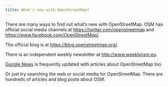 ```yaml
---
title: What's new with OpenStreetMap?
---
```


There are many ways to find out what’s new with OpenStreetMap. OSM has official social media channels at <a href="https://twitter.com/openstreetmap">https://twitter.com/openstreetmap</a> and <a href="https://www.facebook.com/OpenStreetMap/">https://www.facebook.com/OpenStreetMap/</a>. 

The official blog is at <a href="https://blog.openstreetmap.org/">https://blog.openstreetmap.org/.

There is an independent weekly newsletter at <a href="http://www.weeklyosm.eu">http://www.weeklyosm.eu</a>.

<a href="https://news.google.com/news/search/section/q/openstreetmap/openstreetmap?hl=en&gl=US&ned=us">Google News</a> is frequently updated with articles about OpenStreetMap too.

Or just try searching the web or social media for OpenStreetMap. There are hundreds of articles and blog posts about OSM.
